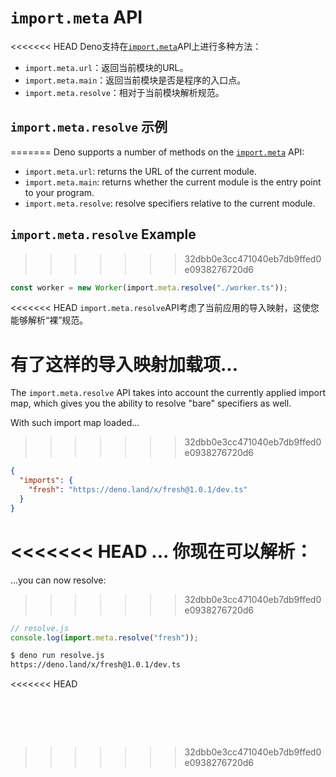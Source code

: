 # `import.meta` API

<<<<<<< HEAD
Deno支持在[`import.meta`](https://developer.mozilla.org/en-US/docs/Web/JavaScript/Reference/Operators/import.meta)API上进行多种方法：

- `import.meta.url`：返回当前模块的URL。
- `import.meta.main`：返回当前模块是否是程序的入口点。
- `import.meta.resolve`：相对于当前模块解析规范。

## `import.meta.resolve` 示例
=======
Deno supports a number of methods on the
[`import.meta`](https://developer.mozilla.org/en-US/docs/Web/JavaScript/Reference/Operators/import.meta)
API:

- `import.meta.url`: returns the URL of the current module.
- `import.meta.main`: returns whether the current module is the entry point to
  your program.
- `import.meta.resolve`: resolve specifiers relative to the current module.

## `import.meta.resolve` Example
>>>>>>> 32dbb0e3cc471040eb7db9ffed0e0938276720d6

```ts
const worker = new Worker(import.meta.resolve("./worker.ts"));
```

<<<<<<< HEAD
`import.meta.resolve`API考虑了当前应用的导入映射，这使您能够解析“裸”规范。

有了这样的导入映射加载项...
=======
The `import.meta.resolve` API takes into account the currently applied import
map, which gives you the ability to resolve "bare" specifiers as well.

With such import map loaded...
>>>>>>> 32dbb0e3cc471040eb7db9ffed0e0938276720d6

```json
{
  "imports": {
    "fresh": "https://deno.land/x/fresh@1.0.1/dev.ts"
  }
}
```

<<<<<<< HEAD
... 你现在可以解析：
=======
...you can now resolve:
>>>>>>> 32dbb0e3cc471040eb7db9ffed0e0938276720d6

```js
// resolve.js
console.log(import.meta.resolve("fresh"));
```

```sh
$ deno run resolve.js
https://deno.land/x/fresh@1.0.1/dev.ts
```
<<<<<<< HEAD

​
=======
>>>>>>> 32dbb0e3cc471040eb7db9ffed0e0938276720d6
